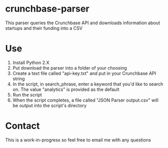 crunchbase-parser
=================

This parser queries the Crunchbase API and downloads information about startups and their funding into a CSV

Use
=
<ol>
<li>Install Python 2.X
<li>Put download the parser into a folder of your choosing
<li>Create a text file called "api-key.txt" and put in your Crunchbase API string
<li>In the script, in search_phrase, enter a keyword that you'd like to search on. The value "analytics" is provided as the default
<li>Run the script
<li>When the script completes, a file called "JSON Parser output.csv" will be output into the script's directory
</ol>

Contact
=
This is a work-in-progress so feel free to email me with any questions